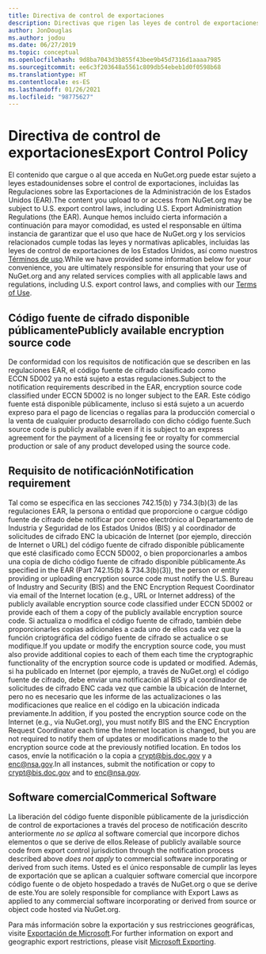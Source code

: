 ```yaml
---
title: Directiva de control de exportaciones
description: Directivas que rigen las leyes de control de exportaciones
author: JonDouglas
ms.author: jodou
ms.date: 06/27/2019
ms.topic: conceptual
ms.openlocfilehash: 9d8ba7043d3b855f43bee9b45d7316d1aaaa7985
ms.sourcegitcommit: ee6c3f203648a5561c809db54ebeb1d0f0598b68
ms.translationtype: HT
ms.contentlocale: es-ES
ms.lasthandoff: 01/26/2021
ms.locfileid: "98775627"
---
```

# <a name="export-control-policy"></a><span data-ttu-id="a73d2-103">Directiva de control de exportaciones</span><span class="sxs-lookup"><span data-stu-id="a73d2-103">Export Control Policy</span></span>

<span data-ttu-id="a73d2-104">El contenido que cargue o al que acceda en NuGet.org puede estar sujeto a leyes estadounidenses sobre el control de exportaciones, incluidas las Regulaciones sobre las Exportaciones de la Administración de los Estados Unidos (EAR).</span><span class="sxs-lookup"><span data-stu-id="a73d2-104">The content you upload to or access from NuGet.org may be subject to U.S. export control laws, including U.S. Export Administration Regulations (the EAR).</span></span>  <span data-ttu-id="a73d2-105">Aunque hemos incluido cierta información a continuación para mayor comodidad, es usted el responsable en última instancia de garantizar que el uso que hace de NuGet.org y los servicios relacionados cumple todas las leyes y normativas aplicables, incluidas las leyes de control de exportaciones de los Estados Unidos, así como nuestros [Términos de uso](https://www.nuget.org/policies/Terms).</span><span class="sxs-lookup"><span data-stu-id="a73d2-105">While we have provided some information below for your convenience, you are ultimately responsible for ensuring that your use of NuGet.org and any related services complies with all applicable laws and regulations, including U.S. export control laws, and complies with our [Terms of Use](https://www.nuget.org/policies/Terms).</span></span>

## <a name="publicly-available-encryption-source-code"></a><span data-ttu-id="a73d2-106">Código fuente de cifrado disponible públicamente</span><span class="sxs-lookup"><span data-stu-id="a73d2-106">Publicly available encryption source code</span></span>

<span data-ttu-id="a73d2-107">De conformidad con los requisitos de notificación que se describen en las regulaciones EAR, el código fuente de cifrado clasificado como ECCN 5D002 ya no está sujeto a estas regulaciones.</span><span class="sxs-lookup"><span data-stu-id="a73d2-107">Subject to the notification requirements described in the EAR, encryption source code classified under ECCN 5D002 is no longer subject to the EAR.</span></span>  <span data-ttu-id="a73d2-108">Este código fuente está disponible públicamente, incluso si está sujeto a un acuerdo expreso para el pago de licencias o regalías para la producción comercial o la venta de cualquier producto desarrollado con dicho código fuente.</span><span class="sxs-lookup"><span data-stu-id="a73d2-108">Such source code is publicly available even if it is subject to an express agreement for the payment of a licensing fee or royalty for commercial production or sale of any product developed using the source code.</span></span>

## <a name="notification-requirement"></a><span data-ttu-id="a73d2-109">Requisito de notificación</span><span class="sxs-lookup"><span data-stu-id="a73d2-109">Notification requirement</span></span>

<span data-ttu-id="a73d2-110">Tal como se especifica en las secciones 742.15(b) y 734.3(b)(3) de las regulaciones EAR, la persona o entidad que proporcione o cargue código fuente de cifrado debe notificar por correo electrónico al Departamento de Industria y Seguridad de los Estados Unidos (BIS) y al coordinador de solicitudes de cifrado ENC la ubicación de Internet (por ejemplo, dirección de Internet o URL) del código fuente de cifrado disponible públicamente que esté clasificado como ECCN 5D002, o bien proporcionarles a ambos una copia de dicho código fuente de cifrado disponible públicamente.</span><span class="sxs-lookup"><span data-stu-id="a73d2-110">As specified in the EAR (Part 742.15(b) & 734.3(b)(3)), the person or entity providing or uploading encryption source code must notify the U.S. Bureau of Industry and Security (BIS) and the ENC Encryption Request Coordinator via email of the Internet location (e.g., URL or Internet address) of the publicly available encryption source code classified under ECCN 5D002 or provide each of them a copy of the publicly available encryption source code.</span></span> <span data-ttu-id="a73d2-111">Si actualiza o modifica el código fuente de cifrado, también debe proporcionarles copias adicionales a cada uno de ellos cada vez que la función criptográfica del código fuente de cifrado se actualice o se modifique.</span><span class="sxs-lookup"><span data-stu-id="a73d2-111">If you update or modify the encryption source code, you must also provide additional copies to each of them each time the cryptographic functionality of the encryption source code is updated or modified.</span></span> <span data-ttu-id="a73d2-112">Además, si ha publicado en Internet (por ejemplo, a través de NuGet.org) el código fuente de cifrado, debe enviar una notificación al BIS y al coordinador de solicitudes de cifrado ENC cada vez que cambie la ubicación de Internet, pero no es necesario que les informe de las actualizaciones o las modificaciones que realice en el código en la ubicación indicada previamente.</span><span class="sxs-lookup"><span data-stu-id="a73d2-112">In addition, if you posted the encryption source code on the Internet (e.g., via NuGet.org), you must notify BIS and the ENC Encryption Request Coordinator each time the Internet location is changed, but you are not required to notify them of updates or modifications made to the encryption source code at the previously notified location.</span></span> <span data-ttu-id="a73d2-113">En todos los casos, envíe la notificación o la copia a crypt@bis.doc.gov y a enc@nsa.gov.</span><span class="sxs-lookup"><span data-stu-id="a73d2-113">In all instances, submit the notification or copy to crypt@bis.doc.gov and to enc@nsa.gov.</span></span>

## <a name="commerical-software"></a><span data-ttu-id="a73d2-114">Software comercial</span><span class="sxs-lookup"><span data-stu-id="a73d2-114">Commerical Software</span></span>

<span data-ttu-id="a73d2-115">La liberación del código fuente disponible públicamente de la jurisdicción de control de exportaciones a través del proceso de notificación descrito anteriormente *no se aplica* al software comercial que incorpore dichos elementos o que se derive de ellos.</span><span class="sxs-lookup"><span data-stu-id="a73d2-115">Release of publicly available source code from export control jurisdiction through the notification process described above *does not apply* to commercial software incorporating or derived from such items.</span></span>  <span data-ttu-id="a73d2-116">Usted es el único responsable de cumplir las leyes de exportación que se aplican a cualquier software comercial que incorpore código fuente o de objeto hospedado a través de NuGet.org o que se derive de este.</span><span class="sxs-lookup"><span data-stu-id="a73d2-116">You are solely responsible for compliance with Export Laws as applied to any commercial software incorporating or derived from source or object code hosted via NuGet.org.</span></span>

<span data-ttu-id="a73d2-117">Para más información sobre la exportación y sus restricciones geográficas, visite [Exportación de Microsoft](https://www.microsoft.com/exporting).</span><span class="sxs-lookup"><span data-stu-id="a73d2-117">For further information on export and geographic export restrictions, please visit [Microsoft Exporting](https://www.microsoft.com/exporting).</span></span>
